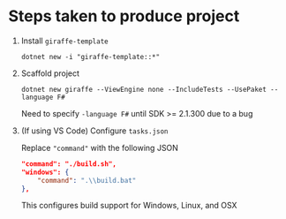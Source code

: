 # Steps taken to produce project

1. Install `giraffe-template`
    ```
    dotnet new -i "giraffe-template::*"
    ```
1. Scaffold project
    ```
    dotnet new giraffe --ViewEngine none --IncludeTests --UsePaket --language F#
    ```
    Need to specify `-language F#` until SDK >= 2.1.300 due to a bug
1. (If using VS Code) Configure `tasks.json`
    
    Replace `"command"` with the following JSON
    ```json
    "command": "./build.sh",
    "windows": {
        "command": ".\\build.bat"
    },
    ```
    This configures build support for Windows, Linux, and OSX